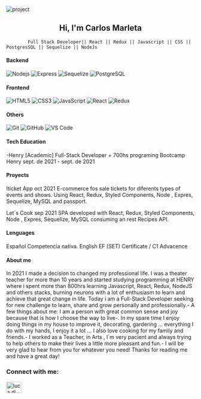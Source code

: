 ![project](https://user-images.githubusercontent.com/68755402/134807599-d801119a-6fcf-4c6e-9642-b1ab371849d4.jpg)
<h2 align="center">Hi, I'm Carlos Marleta</h2>
 
            Full Stack Developer|| React || Redux || Javascript || CSS || PostgresSQL || Sequelize || NodeJs  



 #### Backend
![Nodejs](https://img.shields.io/badge/-Nodejs-black?style=flat-square&logo=Node.js)
![Express](https://img.shields.io/badge/-Express-%23E44D27?style=flat-square&logo=Express)
![Sequelize](https://img.shields.io/badge/-Sequelize-black?style=flat-square&logo=Sequelize)
![PostgreSQL](https://img.shields.io/badge/-PostgreSQL-336791?style=flat-square&logo=postgresql)



#### Frontend
![HTML5](https://img.shields.io/badge/-HTML5-%23E44D27?style=flat-square&logo=html5&logoColor=ffffff)
![CSS3](https://img.shields.io/badge/-CSS3-%231572B6?style=flat-square&logo=css3)
![JavaScript](https://img.shields.io/badge/-JavaScript-%23F7DF1C?style=flat-square&logo=javascript&logoColor=000000&labelColor=%23F7DF1C&color=%23FFCE5A)
![React](https://img.shields.io/badge/-React-%23282C34?style=flat-square&logo=react)
![Redux](https://img.shields.io/badge/-Redux-white?style=flat-square&logo=Redux&logoColor=9c23d2)



#### Others
![Git](https://img.shields.io/badge/-Git-%23F05032?style=flat-square&logo=git&logoColor=%23ffffff)
![GitHub](https://img.shields.io/badge/-GitHub-181717?style=flat-square&logo=github)
![VS Code](http://img.shields.io/badge/-VS%20Code-007ACC?style=flat-square&logo=visual-studio-code&logoColor=ffffff)

#### Tech Education
-Henry
[Academic] Full-Stack Developer + 700hs programing Bootcamp
Henry
sept. de 2021 - sept. de 2021

#### Proyects

 
Iticket App
oct 2021
E-commerce fos sale tickets for diferents types of events and shows.
Using React, Redux, Styled Components, Node , Expres, Sequelize, MySQL and passport.

Let´s Cook
sep 2021
SPA developed with React, Redux, Styled Components, Node , Expres, Sequelize, MySQL consuming an rest Recipes API.


#### Lenguages
Español
Competencia nativa.
English
EF (SET) Certificate  / C1 Advacence

#### About me
In 2021 I made a decision to changed my professional life. I was a theater teacher for more than 10 years and started studying programming at HENRY where i spent more than 800hrs learning Javascript, React, Redux, NodeJS and others stacks,
burning neurons with a lot of enthusiasm to learn and achieve that great change in life. Today i am a Full-Stack Developer seeking for new challenge to learn, share and grow personally and professionally.-
A few things about me:
I am a person with great common sense and joy because that is how I choose the way to live-.
In my spare time I enjoy doing things in my house to improve it, decorating, gardering ... everything I do with my hands, I enjoy it a lot ... I also love cooking for my family and friends.-
I worked as a Teacher, in Arts , I´m very pacient and always trying to help others to make their lives a little more pleasant and fun.-
I will be very glad to hear from you for whatever you need!
Thanks for reading me and have a great day!

<h3 align="left">Connect with me:</h3>
<p align="left">
<a href="https://www.linkedin.com/in/carlos-fullstackdev/" target="blank"><img align="center" src="https://raw.githubusercontent.com/rahuldkjain/github-profile-readme-generator/master/src/images/icons/Social/linked-in-alt.svg" alt="luca di menna" height="30" width="40" /></a>
</p>
 
 
